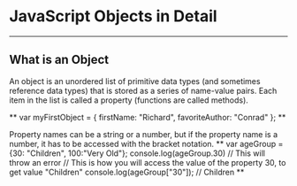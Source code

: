 # JavaScript Objects in Detail
--------------------------------

## What is an Object
An object is an unordered list of primitive data types (and sometimes reference data types) that is stored as a series of name-value pairs. Each item in the list is called a property (functions are called methods).

** var myFirstObject = { firstName: "Richard", favoriteAuthor: "Conrad" }; **

Property names can be a string or a number, but if the property name is a number, it has to be accessed with the bracket notation.
** var ageGroup = {30: "Children", 100:"Very Old"};
console.log(ageGroup.30) // This will throw an error​
​// This is how you will access the value of the property 30, to get value "Children"​
console.log(ageGroup["30"]); // Children​ **